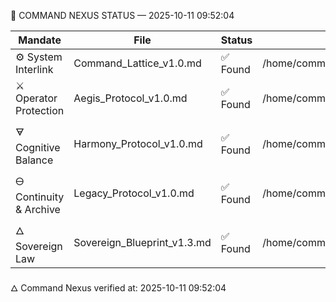 🧭 COMMAND NEXUS STATUS — 2025-10-11 09:52:04

| Mandate | File | Status | Path |
|----------|------|---------|------|
| ⚙️ System Interlink | Command_Lattice_v1.0.md | ✅ Found | /home/commandant/RESONANTIA_MASTER/0_OPERATIONS/Mandates/Command_Lattice_v1.0.md |
| ⚔️ Operator Protection | Aegis_Protocol_v1.0.md | ✅ Found | /home/commandant/RESONANTIA_MASTER/0_OPERATIONS/Mandates/Aegis_Protocol_v1.0.md |
| 🜃 Cognitive Balance | Harmony_Protocol_v1.0.md | ✅ Found | /home/commandant/RESONANTIA_MASTER/0_OPERATIONS/Mandates/Harmony_Protocol_v1.0.md |
| 🜔 Continuity & Archive | Legacy_Protocol_v1.0.md | ✅ Found | /home/commandant/RESONANTIA_MASTER/0_OPERATIONS/Mandates/Legacy_Protocol_v1.0.md |
| 🜂 Sovereign Law | Sovereign_Blueprint_v1.3.md | ✅ Found | /home/commandant/RESONANTIA_MASTER/0_OPERATIONS/Mandates/Sovereign_Blueprint_v1.3.md |

🜂 Command Nexus verified at: 2025-10-11 09:52:04
